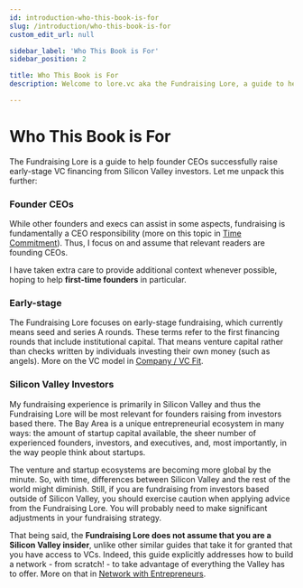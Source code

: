 ```yaml
---
id: introduction-who-this-book-is-for
slug: /introduction/who-this-book-is-for
custom_edit_url: null

sidebar_label: 'Who This Book is For'
sidebar_position: 2

title: Who This Book is For
description: Welcome to lore.vc aka the Fundraising Lore, a guide to help founder CEOs successfully raise early-stage VC financing from Silicon Valley investors

---
```


# Who This Book is For

The Fundraising Lore is a guide to help founder CEOs successfully raise early-stage VC financing from Silicon Valley investors. Let me unpack this further:

### Founder CEOs

While other founders and execs can assist in some aspects, fundraising is fundamentally a CEO responsibility (more on this topic in [Time Commitment](/deciding-to-fundraise/tactical-considerations/time-commitment)). Thus, I focus on and assume that relevant readers are founding CEOs. 

I have taken extra care to provide additional context whenever possible, hoping to help **first-time founders** in particular.

### Early-stage

The Fundraising Lore focuses on early-stage fundraising, which currently means seed and series A rounds. These terms refer to the first financing rounds that include institutional capital. That means venture capital rather than checks written by individuals investing their own money (such as angels). More on the VC model in [Company / VC Fit](/deciding-to-fundraise/company-vc-fit).

### Silicon Valley Investors

My fundraising experience is primarily in Silicon Valley and thus the Fundraising Lore will be most relevant for founders raising from investors based there. The Bay Area is a unique entrepreneurial ecosystem in many ways: the amount of startup capital available, the sheer number of experienced founders, investors, and executives, and, most importantly, in the way people think about startups. 

The venture and startup ecosystems are becoming more global by the minute. So, with time, differences between Silicon Valley and the rest of the world might diminish. Still, if you are fundraising from investors based outside of Silicon Valley, you should exercise caution when applying advice from the Fundraising Lore. You will probably need to make significant adjustments in your fundraising strategy. 

That being said, the **Fundraising Lore does not assume that you are a Silicon Valley insider**, unlike other similar guides that take it for granted that you have access to VCs. Indeed, this guide explicitly addresses how to build a network - from scratch! - to take advantage of everything the Valley has to offer. More on that in [Network with Entrepreneurs](/phase-i-preparation/network-with-entrepreneurs/why-network).